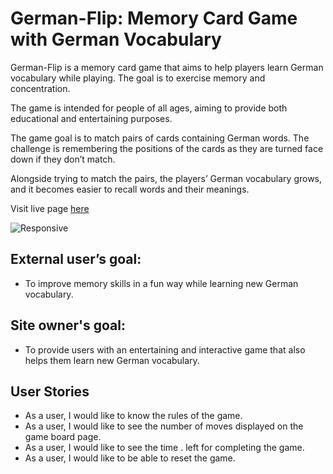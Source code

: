 
# German-Flip: Memory Card Game with German Vocabulary

German-Flip is a memory card game that aims to help players learn German vocabulary while playing. The goal is to exercise memory and concentration.

The game is intended for people of all ages, aiming to provide both educational and entertaining purposes. 

The game goal is to match pairs of cards containing German words. The challenge is remembering the positions of the cards as they are turned face down if they don’t match. 

Alongside trying to match the pairs, the players’ German vocabulary grows, and it becomes easier to recall words and their meanings. 

Visit live page [here](https://adrianastoi.github.io/german-flip/) 

![Responsive]()


## External user’s goal:

<ul>
    <li>To improve memory skills in a fun way while learning new German vocabulary. </li>
</ul>

## Site owner's goal:

<ul>
    <li>To provide users with an entertaining and interactive game that also helps them learn new German vocabulary.  </li>
</ul>

## User Stories

<ul>
    <li>As a user, I would like to know the rules of the game.</li>
    <li>As a user, I would like to see the number of moves displayed on the game board page. </li>
    <li>As a user, I would like to see the time . left for completing the game. </li>
    <li>As a user, I would like to be able to reset the game. </li>
</ul>

